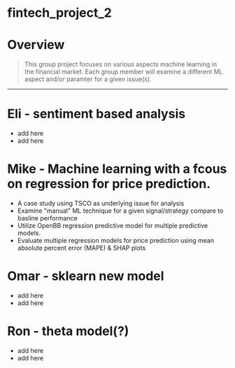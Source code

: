 # fintech_project_2


# Overview
> This group project focuses on various aspects machine learning in the financial market. Each group member will examine a different ML aspect and/or paramter for a given issue(s).
***
# Eli - sentiment based analysis
* add here 
* add here

# Mike - Machine learning with a fcous on regression for price prediction.
* A case study using TSCO as underlying issue for analysis
* Examine "manual" ML technique for a given signal/strategy compare to basline performance
* Utilize OpenBB regression predictive model for multiple predictive models.
* Evaluate multiple regression models for price prediction using mean absolute percent error (MAPE) & SHAP plots

# Omar - sklearn new model
* add here
* add here

# Ron - theta model(?)
* add here 
* add here
